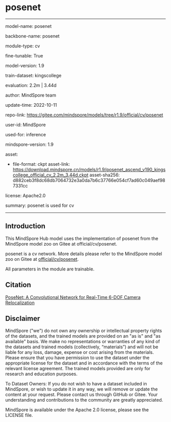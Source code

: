 # posenet

---

model-name: posenet

backbone-name: posenet

module-type: cv

fine-tunable: True

model-version: 1.9

train-dataset: kingscollege

evaluation: 2.2m | 3.44d

author: MindSpore team

update-time: 2022-10-11

repo-link: <https://gitee.com/mindspore/models/tree/r1.9/official/cv/posenet>

user-id: MindSpore

used-for: inference

mindspore-version: 1.9

asset:

-
    file-format: ckpt
    asset-link: <https://download.mindspore.cn/models/r1.9/posenet_ascend_v190_kingscollege_official_cv_2.2m_3.44d.ckpt>
    asset-sha256: d882ceb3f8dc68db7064732e3a0da7b6c37766e054cf7ad60c049aef987331cc

license: Apache2.0

summary: posenet is used for cv

---

## Introduction

This MindSpore Hub model uses the implementation of posenet from the MindSpore model zoo on Gitee at official/cv/posenet.

posenet is a cv network. More details please refer to the MindSpore model zoo on Gitee at [official/cv/posenet](https://gitee.com/mindspore/models/blob/r1.9/official/cv/posenet/README_CN.md).

All parameters in the module are trainable.

## Citation

[PoseNet: A Convolutional Network for Real-Time 6-DOF Camera Relocalization](https://arxiv.org/pdf/1505.07427.pdf)

## Disclaimer

MindSpore ("we") do not own any ownership or intellectual property rights of the datasets, and the trained models are provided on an "as is" and "as available" basis. We make no representations or warranties of any kind of the datasets and trained models (collectively, “materials”) and will not be liable for any loss, damage, expense or cost arising from the materials. Please ensure that you have permission to use the dataset under the appropriate license for the dataset and in accordance with the terms of the relevant license agreement. The trained models provided are only for research and education purposes.

To Dataset Owners: If you do not wish to have a dataset included in MindSpore, or wish to update it in any way, we will remove or update the content at your request. Please contact us through GitHub or Gitee. Your understanding and contributions to the community are greatly appreciated.

MindSpore is available under the Apache 2.0 license, please see the LICENSE file.
